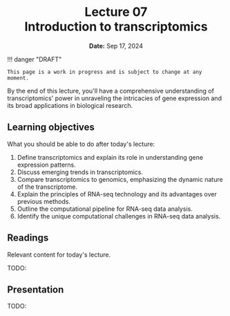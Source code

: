 <h1 align="center">
<b>Lecture 07</b><br>
Introduction to transcriptomics
</h1>
<p align="center">
<b>Date:</b> Sep 17, 2024
</p>

!!! danger "DRAFT"

    This page is a work in progress and is subject to change at any moment.

By the end of this lecture, you'll have a comprehensive understanding of transcriptomics' power in unraveling the intricacies of gene expression and its broad applications in biological research.

## Learning objectives

What you should be able to do after today's lecture:

1.  Define transcriptomics and explain its role in understanding gene expression patterns.
2.  Discuss emerging trends in transcriptomics.
3.  Compare transcriptomics to genomics, emphasizing the dynamic nature of the transcriptome.
4.  Explain the principles of RNA-seq technology and its advantages over previous methods.
5.  Outline the computational pipeline for RNA-seq data analysis.
6.  Identify the unique computational challenges in RNA-seq data analysis.

## Readings

Relevant content for today's lecture.

TODO:

## Presentation

TODO:
